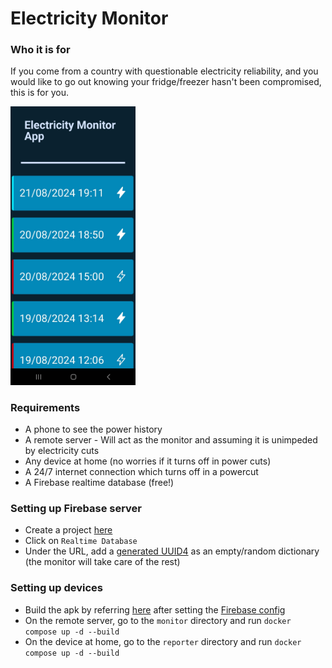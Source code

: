 # Electricity Monitor

### Who it is for

If you come from a country with questionable electricity reliability, and you would like to go out knowing your fridge/freezer hasn't been compromised, this is for you.

<img src="screenshot.jpg" alt="drawing" width="200"/>

### Requirements

* A phone to see the power history
* A remote server - Will act as the monitor and assuming it is unimpeded by electricity cuts
* Any device at home (no worries if it turns off in power cuts)
* A 24/7 internet connection which turns off in a powercut
* A Firebase realtime database (free!)

### Setting up Firebase server
* Create a project [here](https://console.firebase.google.com/)
* Click on `Realtime Database`
* Under the URL, add a [generated UUID4](https://andrewbuhagiar.com:8443/uuid4) as an empty/random dictionary (the monitor will take care of the rest)

### Setting up devices
* Build the apk by referring [here](./frontend/README.md) after setting the [Firebase config](./frontend/app/(tabs)/firebaseConfig.js)
* On the remote server, go to the `monitor` directory and run `docker compose up -d --build`
* On the device at home, go to the `reporter` directory and run `docker compose up -d --build`